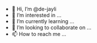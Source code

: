 - 👋 Hi, I’m @de-jayli
- 👀 I’m interested in ...
- 🌱 I’m currently learning ...
- 💞️ I’m looking to collaborate on ...
- 📫 How to reach me ...

<!---
de-jayli/de-jayli is a ✨ special ✨ repository because its `README.md` (this file) appears on your GitHub profile.
You can click the Preview link to take a look at your changes.
--->
